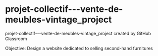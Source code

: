 # projet-collectif---vente-de-meubles-vintage_project
projet-collectif---vente-de-meubles-vintage_project created by GitHub Classroom

Objective: Design a website dedicated to selling second-hand furnitures
